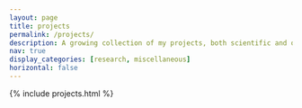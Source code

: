 ```yaml
---
layout: page
title: projects
permalink: /projects/
description: A growing collection of my projects, both scientific and otherwise.
nav: true
display_categories: [research, miscellaneous]
horizontal: false
---
```

{% include projects.html %}
